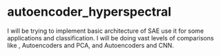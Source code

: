 # autoencoder_hyperspectral
I will be trying to implement basic architecture of SAE use it for some applications and classification.
I will be doing vast levels of comparisons like , Autoencoders and PCA,
and Autoencoders and CNN.
